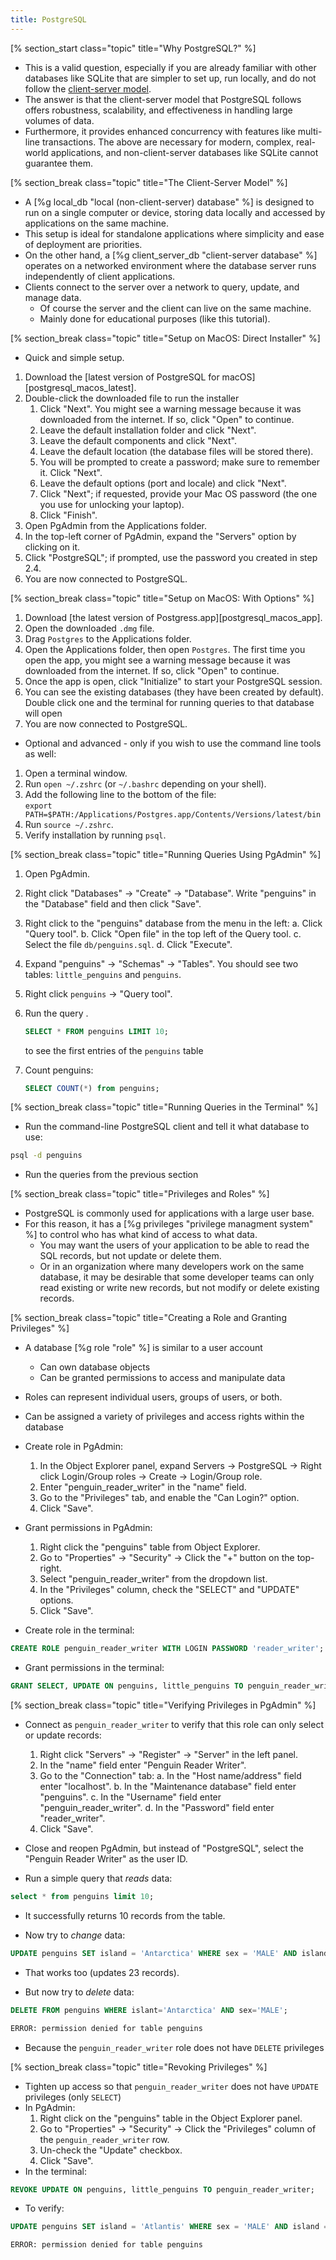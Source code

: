 ```yaml
---
title: PostgreSQL
---
```


<!-- ---------------------------------------------------------------- -->
[% section_start class="topic" title="Why PostgreSQL?" %]

-   This is a valid question, especially if you are already familiar with other databases like SQLite
    that are simpler to set up,
    run locally,
    and do not follow the [client-server model](#what-is-the-client-server-model-after-all).
-   The answer is that the client-server model that PostgreSQL follows offers robustness,
    scalability,
    and effectiveness in handling large volumes of data.
-   Furthermore, it provides enhanced concurrency with features like multi-line transactions.
    The above are necessary for modern, complex, real-world applications,
    and non-client-server databases like SQLite cannot guarantee them.

<!-- ---------------------------------------------------------------- -->
[% section_break class="topic" title="The Client-Server Model" %]

-   A [%g local_db "local (non-client-server) database" %]
    is designed to run on a single computer or device,
    storing data locally and accessed by applications on the same machine.
-   This setup is ideal for standalone applications where simplicity and ease of deployment are priorities.
-   On the other hand, a [%g client_server_db "client-server database" %]
    operates on a networked environment where the database server runs independently of client applications.
-   Clients connect to the server over a network to query, update, and manage data.
    -   Of course the server and the client can live on the same machine.
    -   Mainly done for educational purposes (like this tutorial).

<!-- ---------------------------------------------------------------- -->
[% section_break class="topic" title="Setup on MacOS: Direct Installer" %]

-   Quick and simple setup.

1.  Download the [latest version of PostgreSQL for macOS][postgresql_macos_latest].
2.  Double-click the downloaded file to run the installer
    1.  Click "Next".
        You might see a warning message because it was downloaded from the internet.
        If so, click "Open" to continue.
    2.  Leave the default installation folder and click "Next".
    3.  Leave the default components and click "Next".
    4.  Leave the default location (the database files will be stored there). 
    5.  You will be prompted to create a password; make sure to remember it. Click "Next".
    6.  Leave the default options (port and locale) and click "Next".
    7.  Click "Next"; if requested, provide your Mac OS password (the one you use for unlocking your laptop).
    8.  Click "Finish".
3.  Open PgAdmin from the Applications folder.
4.  In the top-left corner of PgAdmin, expand the "Servers" option by clicking on it.
5.  Click "PostgreSQL"; if prompted, use the password you created in step 2.4.
6.  You are now connected to PostgreSQL.

<!-- ---------------------------------------------------------------- -->
[% section_break class="topic" title="Setup on MacOS: With Options" %]

1.  Download [the latest version of Postgress.app][postgresql_macos_app].
2.  Open the downloaded `.dmg` file.
3.  Drag `Postgres` to the Applications folder.
4.  Open the Applications folder, then open `Postgres`.
    The first time you open the app,
    you might see a warning message because it was downloaded from the internet.
    If so, click "Open" to continue.
5.  Once the app is open, click "Initialize" to start your PostgreSQL session.
6.  You can see the existing databases (they have been created by default).
    Double click one and the terminal for running queries to that database will open
7.  You are now connected to PostgreSQL.

-   Optional and advanced - only if you wish to use the command line tools as well:

1.  Open a terminal window.
2.  Run `open ~/.zshrc` (or `~/.bashrc` depending on your shell).
3.  Add the following line to the bottom of the file:
    <br>
    `export PATH=$PATH:/Applications/Postgres.app/Contents/Versions/latest/bin`
4.  Run `source ~/.zshrc`.
5.  Verify installation by running `psql`.

<!-- ---------------------------------------------------------------- -->
[% section_break class="topic" title="Running Queries Using PgAdmin" %]

1.  Open PgAdmin.

2.  Right click "Databases" -> "Create" -> "Database".
    Write "penguins" in the "Database" field and then click "Save".

3. Right click to the "penguins" database from the menu in the left:
    a. Click "Query tool".
    b. Click "Open file" in the top left of the Query tool.
    c. Select the file `db/penguins.sql`.
    d. Click "Execute".

4.  Expand "penguins" -> "Schemas" -> "Tables".
    You should see two tables: `little_penguins` and `penguins`.

5.  Right click `penguins` -> "Query tool".

6.  Run the query .
    ```sql
    SELECT * FROM penguins LIMIT 10;
    ```
    to see the first entries of the `penguins` table

7.  Count penguins:
    ```sql
    SELECT COUNT(*) from penguins;
    ```

<!-- ---------------------------------------------------------------- -->
[% section_break class="topic" title="Running Queries in the Terminal" %]

-   Run the command-line PostgreSQL client and tell it what database to use:

```sh
psql -d penguins 
```

-   Run the queries from the previous section

<!-- ---------------------------------------------------------------- -->
[% section_break class="topic" title="Privileges and Roles" %]

-   PostgreSQL is commonly used for applications with a large user base.
-   For this reason, it has a [%g privileges "privilege managment system" %]
    to control who has what kind of access to what data.
    -   You may want the users of your application to be able to read the SQL records,
        but not update or delete them.
    -   Or in an organization where many developers work on the same database,
        it may be desirable that some developer teams can only read existing or write new records,
	but not modify or delete existing records.

<!-- ---------------------------------------------------------------- -->
[% section_break class="topic" title="Creating a Role and Granting Privileges" %]

-   A database [%g role "role" %] is similar to a user account
    -   Can own database objects
    -   Can be granted permissions to access and manipulate data
-   Roles can represent individual users, groups of users, or both.
-   Can be assigned a variety of privileges and access rights within the database

-   Create role in PgAdmin:
    1.  In the Object Explorer panel,
        expand Servers -> PostgreSQL -> Right click Login/Group roles -> Create -> Login/Group role.
    2.  Enter "penguin_reader_writer" in the "name" field.
    3.  Go to the "Privileges" tab, and enable the "Can Login?" option.
    4.  Click "Save".

-   Grant permissions in PgAdmin:
    1.  Right click the "penguins" table from Object Explorer.
    2.  Go to "Properties" -> "Security" -> Click the "+" button on the top-right.
    3.  Select "penguin_reader_writer" from the dropdown list.
    4.  In the "Privileges" column, check the "SELECT" and "UPDATE" options.
    5.  Click "Save".

-   Create role in the terminal:

```sql
CREATE ROLE penguin_reader_writer WITH LOGIN PASSWORD 'reader_writer';
```

-   Grant permissions in the terminal:

```sql
GRANT SELECT, UPDATE ON penguins, little_penguins TO penguin_reader_writer;
```

<!-- ---------------------------------------------------------------- -->
[% section_break class="topic" title="Verifying Privileges in PgAdmin" %]

-   Connect as `penguin_reader_writer` to verify that this role can only select or update records:
    1.  Right click "Servers" -> "Register" -> "Server" in the left panel.
    2.  In the "name" field enter "Penguin Reader Writer".
    3.  Go to the "Connection" tab:
        a.  In the "Host name/address" field enter "localhost".
        b.  In the "Maintenance database" field enter "penguins".
        c.  In the "Username" field enter "penguin_reader_writer".
        d.  In the "Password" field enter "reader_writer".
    4.  Click "Save".

-   Close and reopen PgAdmin,
    but instead of "PostgreSQL", select the "Penguin Reader Writer" as the user ID.
-   Run a simple query that *reads* data:

```sql
select * from penguins limit 10;
```

-   It successfully returns 10 records from the table.

-   Now try to *change* data:

```sql
UPDATE penguins SET island = 'Antarctica' WHERE sex = 'MALE' AND island = 'Torgersen';
```

-   That works too (updates 23 records).

-   But now try to *delete* data:

```sql
DELETE FROM penguins WHERE islant='Antarctica' AND sex='MALE';
```
```sh
ERROR: permission denied for table penguins 
```

-   Because the `penguin_reader_writer` role does not have `DELETE` privileges

<!-- ---------------------------------------------------------------- -->
[% section_break class="topic" title="Revoking Privileges" %]

-   Tighten up access so that `penguin_reader_writer` does not have `UPDATE` privileges (only `SELECT`)
-   In PgAdmin:
    1.  Right click on the "penguins" table in the Object Explorer panel.
    2.  Go to "Properties" -> "Security" -> Click the "Privileges" column of the `penguin_reader_writer` row.
    3.  Un-check the "Update" checkbox.
    4.  Click "Save".
-   In the terminal:
```sql
REVOKE UPDATE ON penguins, little_penguins TO penguin_reader_writer;
```

-   To verify:
```sql
UPDATE penguins SET island = 'Atlantis' WHERE sex = 'MALE' AND island = 'Antarctica';
```
```sh
ERROR: permission denied for table penguins 
```
